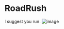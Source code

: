 # RoadRush
I suggest you run.
![image](https://github.com/Fremont-High-School-Programming-Club/RoadRush/assets/143454140/ec885e2d-e34e-4ae0-a5d1-ddd4d6d46a55)
